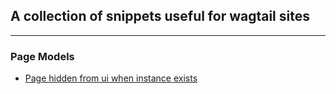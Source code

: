 ## A collection of snippets useful for wagtail sites

---

### Page Models


- [Page hidden from ui when instance exists]('./page-hidden-from-ui-when-instance-exists.md')
